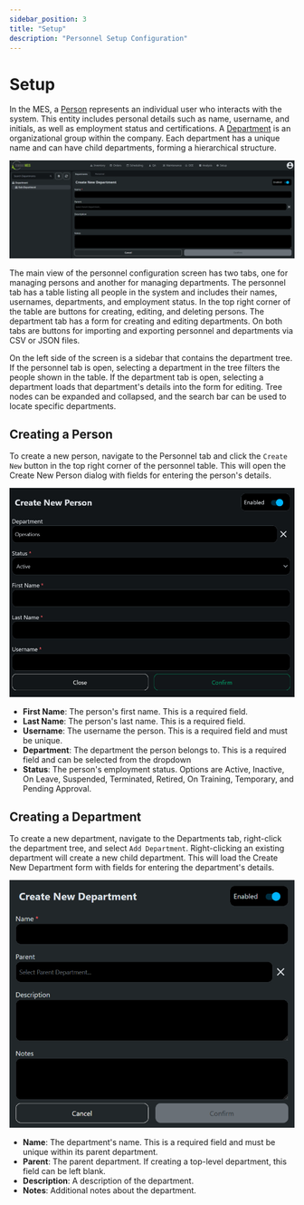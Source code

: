 ```yaml
---
sidebar_position: 3
title: "Setup"
description: "Personnel Setup Configuration"
---
```


# Setup

In the MES, a [Person](../../appendix/data-model/personnel-model/personnel.md) represents an individual user who
interacts with the system. This entity includes personal details such as name, username, and initials, as well as
employment status and certifications. A [Department](../../appendix/data-model/personnel-model/personnel-department.md) is 
an organizational group within the company. Each department has a unique name and can have child departments, forming a
hierarchical structure.

![personnel_user_guide_screen.png](../../../static/img/docs/getting-started/user-guide/personnel-user-guide/personnel_user_guide_screen.png)

The main view of the personnel configuration screen has two tabs, one for managing persons and another for managing 
departments. The personnel tab has a table listing all people in the system and includes their names, usernames, 
departments, and employment status. In the top right corner of the table are buttons for creating, editing, and deleting 
persons. The department tab has a form for creating and editing departments. On both tabs are buttons for importing 
and exporting personnel and departments via CSV or JSON files.

On the left side of the screen is a sidebar that contains the department tree. If the personnel tab is open, selecting 
a department in the tree filters the people shown in the table. If the department tab is open, selecting a department 
loads that department's details into the form for editing. Tree nodes can be expanded and collapsed, and the search bar 
can be used to locate specific departments.

## Creating a Person

To create a new person, navigate to the Personnel tab and click the `Create New` button in the top right corner of the 
personnel table. This will open the Create New Person dialog with fields for entering the person's details.

![personnel_user_guide_create_person.png](../../../static/img/docs/getting-started/user-guide/personnel-user-guide/personnel_user_guide_create_person.png)

- **First Name**: The person's first name. This is a required field.
- **Last Name**: The person's last name. This is a required field.
- **Username**: The username the person. This is a required field and must be unique.
- **Department**: The department the person belongs to. This is a required field and can be selected from the dropdown
- **Status**: The person's employment status. Options are Active, Inactive, On Leave, Suspended, Terminated, Retired, 
On Training, Temporary, and Pending Approval.

## Creating a Department

To create a new department, navigate to the Departments tab, right-click the department tree, and select 
`Add Department`. Right-clicking an existing department will create a new child department. This will load the Create
New Department form with fields for entering the department's details.

![personnel_user_guide_create_department.png](../../../static/img/docs/getting-started/user-guide/personnel-user-guide/personnel_user_guide_create_department.png)

- **Name**: The department's name. This is a required field and must be unique within its parent department.
- **Parent**: The parent department. If creating a top-level department, this field can be left blank.
- **Description**: A description of the department.
- **Notes**: Additional notes about the department.